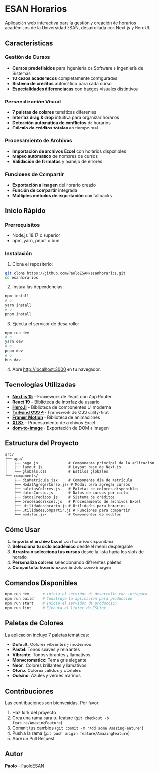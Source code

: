 # ESAN Horarios

Aplicación web interactiva para la gestión y creación de horarios académicos de la Universidad ESAN, desarrollada con Next.js y HeroUI.

## Características

### Gestión de Cursos
- **Cursos predefinidos** para Ingeniería de Software e Ingeniería de Sistemas
- **10 ciclos académicos** completamente configurados
- **Sistema de créditos** automático para cada curso
- **Especialidades diferenciadas** con badges visuales distintivos

### Personalización Visual
- **7 paletas de colores** temáticas diferentes
- **Interfaz drag & drop** intuitiva para organizar horarios
- **Detección automática de conflictos** de horarios
- **Cálculo de créditos totales** en tiempo real

### Procesamiento de Archivos
- **Importación de archivos Excel** con horarios disponibles
- **Mapeo automático** de nombres de cursos
- **Validación de formatos** y manejo de errores

### Funciones de Compartir
- **Exportación a imagen** del horario creado
- **Función de compartir** integrada
- **Múltiples métodos de exportación** con fallbacks

## Inicio Rápido

### Prerrequisitos
- Node.js 18.17 o superior
- npm, yarn, pnpm o bun

### Instalación

1. Clona el repositorio:
```bash
git clone https://github.com/PaoloESAN/esanhorarios.git
cd esanhorarios
```

2. Instala las dependencias:
```bash
npm install
# o
yarn install
# o
pnpm install
```

3. Ejecuta el servidor de desarrollo:
```bash
npm run dev
# o
yarn dev
# o
pnpm dev
# o
bun dev
```

4. Abre [http://localhost:3000](http://localhost:3000) en tu navegador.

## Tecnologías Utilizadas

- **[Next.js 15](https://nextjs.org/)** - Framework de React con App Router
- **[React 19](https://react.dev/)** - Biblioteca de interfaz de usuario
- **[HeroUI](https://heroui.com/)** - Biblioteca de componentes UI moderna
- **[Tailwind CSS 4](https://tailwindcss.com/)** - Framework de CSS utility-first
- **[Framer Motion](https://www.framer.com/motion/)** - Biblioteca de animaciones
- **[XLSX](https://sheetjs.com/)** - Procesamiento de archivos Excel
- **[dom-to-image](https://github.com/tsayen/dom-to-image)** - Exportación de DOM a imagen

## Estructura del Proyecto

```
src/
├── app/
│   ├── page.js              # Componente principal de la aplicación
│   ├── layout.js            # Layout base de Next.js
│   └── globals.css          # Estilos globales
└── components/
    ├── diaMatricula.jsx     # Componente día de matrícula
    ├── ModalAgregarCurso.jsx # Modal para agregar cursos
    ├── paletasColores.js    # Paletas de colores disponibles
    ├── datosCursos.js       # Datos de cursos por ciclo
    ├── datosCreditos.js     # Sistema de créditos
    ├── procesadorExcel.js   # Procesamiento de archivos Excel
    ├── utilidadesHorario.js # Utilidades para horarios
    ├── utilidadesCompartir.js # Funciones para compartir
    └── modales.jsx          # Componentes de modales
```

## Cómo Usar

1. **Importa el archivo Excel** con horarios disponibles
2. **Selecciona tu ciclo académico** desde el menú desplegable
3. **Arrastra o selecciona tus cursos** desde la lista hacia los slots de horario
4. **Personaliza colores** seleccionando diferentes paletas
5. **Comparte tu horario** exportándolo como imagen

## Comandos Disponibles

```bash
npm run dev      # Inicia el servidor de desarrollo con Turbopack
npm run build    # Construye la aplicación para producción
npm run start    # Inicia el servidor de producción
npm run lint     # Ejecuta el linter de ESLint
```

## Paletas de Colores

La aplicación incluye 7 paletas temáticas:
- **Default**: Colores vibrantes y modernos
- **Pastel**: Tonos suaves y relajantes
- **Vibrante**: Tonos vibrantes y llamativos
- **Monocromatico**: Tema gris elegante
- **Neón**: Colores brillantes y llamativos
- **Otoño**: Colores cálidos y otoñales
- **Océano**: Azules y verdes marinos

## Contribuciones

Las contribuciones son bienvenidas. Por favor:

1. Haz fork del proyecto
2. Crea una rama para tu feature (`git checkout -b feature/AmazingFeature`)
3. Commit tus cambios (`git commit -m 'Add some AmazingFeature'`)
4. Push a la rama (`git push origin feature/AmazingFeature`)
5. Abre un Pull Request

## Autor

**Paolo** - [PaoloESAN](https://github.com/PaoloESAN)

